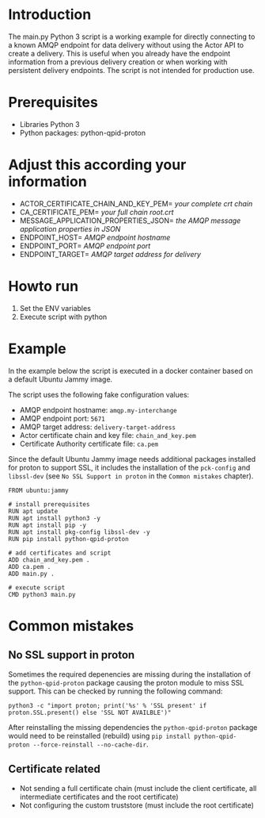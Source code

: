 # Introduction

The main.py Python 3 script is a working example for directly connecting to a known AMQP endpoint for data delivery without using the Actor API to create a delivery. This is useful when you already have the endpoint information from a previous delivery creation or when working with persistent delivery endpoints. The script is not intended for production use.


# Prerequisites
  
 - Libraries Python 3
 - Python packages: python-qpid-proton 


# Adjust this according your information

 - ACTOR_CERTIFICATE_CHAIN_AND_KEY_PEM= *your complete crt chain*
 - CA_CERTIFICATE_PEM= *your full chain root.crt*
 - MESSAGE_APPLICATION_PROPERTIES_JSON= *the AMQP message application properties in JSON*
 - ENDPOINT_HOST= *AMQP endpoint hostname*
 - ENDPOINT_PORT= *AMQP endpoint port*
 - ENDPOINT_TARGET= *AMQP target address for delivery*


# Howto run

 1. Set the ENV variables 
 2. Execute script with python 


# Example 

In the example below the script is executed in a docker container based on a default Ubuntu Jammy image.

The script uses the following fake configuration values:

- AMQP endpoint hostname: `amqp.my-interchange`
- AMQP endpoint port: `5671`
- AMQP target address: `delivery-target-address`
- Actor certificate chain and key file: `chain_and_key.pem`
- Certificate Authority certificate file: `ca.pem`

Since the default Ubuntu Jammy image needs additional packages installed for proton to support SSL, it includes the installation of the `pck-config` and `libssl-dev` (see `No SSL Support in proton` in the `Common mistakes` chapter).

```
FROM ubuntu:jammy

# install prerequisites
RUN apt update
RUN apt install python3 -y
RUN apt install pip -y
RUN apt install pkg-config libssl-dev -y 
RUN pip install python-qpid-proton

# add certificates and script
ADD chain_and_key.pem .
ADD ca.pem .
ADD main.py .

# execute script 
CMD python3 main.py
```


# Common mistakes

## No SSL support in proton

Sometimes the required depenencies are missing during the installation of the `python-qpid-proton` package causing the proton module to miss SSL support. This can be checked by running the following command: 
```
python3 -c "import proton; print('%s' % 'SSL present' if proton.SSL.present() else 'SSL NOT AVAILBLE')"
```

After reinstalling the missing dependencies the `python-qpid-proton` package would need to be reinstalled (rebuild) using `pip install python-qpid-proton --force-reinstall --no-cache-dir`.


## Certificate related

 - Not sending a full certificate chain (must include the client certificate, all intermediate certificates and the root certificate)
 - Not configuring the custom truststore (must include the root certificate)